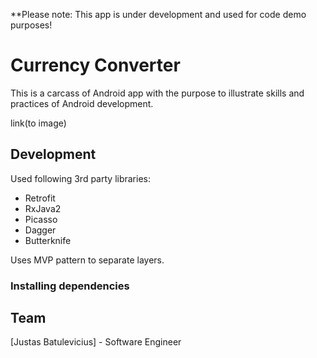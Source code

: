**Please note: This app is under development and used for code demo purposes!

# Currency Converter

This is a carcass of Android app with the purpose to illustrate skills and practices of Android development. 

link(to image)

## Development

Used following 3rd party libraries:
- Retrofit
- RxJava2
- Picasso
- Dagger
- Butterknife

Uses MVP pattern to separate layers.

### Installing dependencies

## Team
[Justas Batulevicius] - Software Engineer

